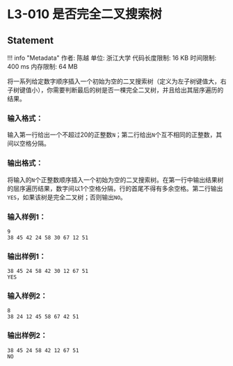 
# L3-010 是否完全二叉搜索树

## Statement

!!! info "Metadata"
    作者: 陈越
    单位: 浙江大学
    代码长度限制: 16 KB
    时间限制: 400 ms
    内存限制: 64 MB

将一系列给定数字顺序插入一个初始为空的二叉搜索树（定义为左子树键值大，右子树键值小），你需要判断最后的树是否一棵完全二叉树，并且给出其层序遍历的结果。

### 输入格式：

输入第一行给出一个不超过20的正整数`N`；第二行给出`N`个互不相同的正整数，其间以空格分隔。

### 输出格式：

将输入的`N`个正整数顺序插入一个初始为空的二叉搜索树。在第一行中输出结果树的层序遍历结果，数字间以1个空格分隔，行的首尾不得有多余空格。第二行输出`YES`，如果该树是完全二叉树；否则输出`NO`。

### 输入样例1：
```plaintext
9
38 45 42 24 58 30 67 12 51
```

### 输出样例1：
```plaintext
38 45 24 58 42 30 12 67 51
YES
```

### 输入样例2：
```
8
38 24 12 45 58 67 42 51
```

### 输出样例2：
```
38 45 24 58 42 12 67 51
NO
```

